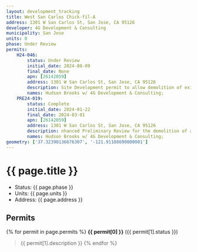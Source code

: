 ```yaml
---
layout: development_tracking
title: West San Carlos Chick-fil-A
address: 1301 W San Carlos St, San Jose, CA 95126
developer: 4G Development & Consulting
municipality: San Jose
units: 0
phase: Under Review
permits:
    H24-046:
        status: Under Review
        initial_date: 2024-08-09
        final_date: None
        apn: [26142059]
        address: 1301 W San Carlos St, San Jose, CA 95126
        description: Site Development permit to allow demolition of existing building and construction of new Chick-fil-a on an approximately 1.09-gross acre site
        names: Hudson Brooks w/ 4G Development & Consulting;
    PRE24-019:
        status: Complete
        initial_date: 2024-01-22
        final_date: 2024-03-01
        apn: [26142059]
        address: 1301 W San Carlos St, San Jose, CA 95126
        description: nhanced Preliminary Review for the demolition of an existing commercial building and the removal of trees for the construction of an approximately 6,005-square-foot quick-serve restaurant (Chik-fil-A) with an outdoor dining patio and 24-hour use (between midnight and 6 a.m.) on an approximately 0.79-gross-acre site.
        names: Hudson Brooks w/ 4G Development & Consulting;
geometry: ['37.32390136676307', '-121.91188690000001']
---
```

# {{ page.title }}
- Status: {{ page.phase }}
- Units: {{ page.units }}
- Address: {{ page.address }}

## Permits
{% for permit in page.permits %}
  **{{ permit[0] }}** ({{ permit[1].status }})
  >{{ permit[1].description }}
{% endfor %}
